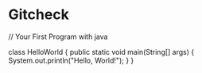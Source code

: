 # Gitcheck
// Your First Program with java

class HelloWorld {
    public static void main(String[] args) {
        System.out.println("Hello, World!"); 
    }
}
